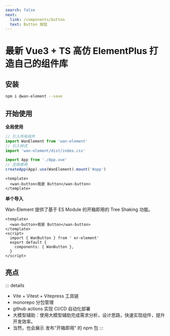 ```yaml
---
search: false
next:
  link: /components/button
  text: Button 按钮
---
```

# 最新 Vue3 + TS 高仿 ElementPlus 打造自己的组件库

## 安装


```bash
npm i @wan-element --save
```

## 开始使用

**全局使用**


```js
// 引入所有组件
import WanElement from 'wan-element'
// 引入样式
import 'wan-element/dist/index.css'

import App from './App.vue'
// 全局使用
createApp(App).use(WanElement).mount('#app')
```

```vue
<template>
  <wan-button>我是 Button</wan-button>
</template>
```

**单个导入**

Wan-Element 提供了基于 ES Module 的开箱即用的 Tree Shaking 功能。


```vue
<template>
  <wan-button>我是 Button</wan-button>
</template>
<script>
  import { WanButton } from ' er-element'
  export default {
    components: { WanButton },
  }
</script>
```

## 亮点

::: details
- Vite + Vitest + Vitepress 工具链
- monorepo 分包管理
- github actions 实现 CI/CD 自动化部署
- 大模型辅助：使用大模型辅助完成需求分析，设计思路，快速实现组件，提升开发效率。
- 当然，也会展示 发布“开箱即用” 的 npm 包
:::

